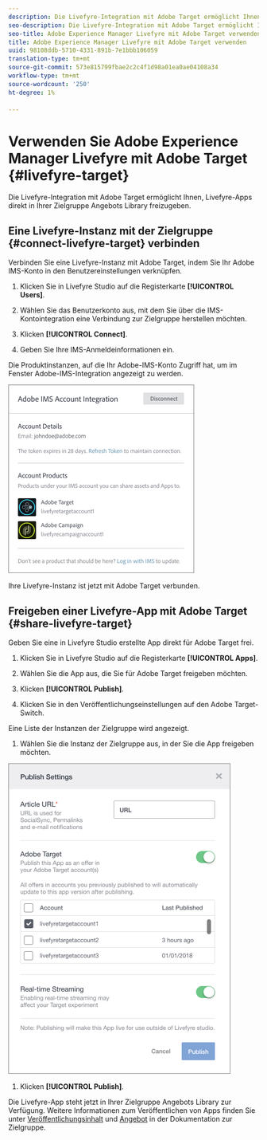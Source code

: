 ```yaml
---
description: Die Livefyre-Integration mit Adobe Target ermöglicht Ihnen, Livefyre-Apps direkt in Ihrer Zielgruppe Angebots Library freizugeben.
seo-description: Die Livefyre-Integration mit Adobe Target ermöglicht Ihnen, Livefyre-Apps direkt in Ihrer Zielgruppe Angebots Library freizugeben.
seo-title: Adobe Experience Manager Livefyre mit Adobe Target verwenden
title: Adobe Experience Manager Livefyre mit Adobe Target verwenden
uuid: 98108ddb-5710-4331-891b-7e1bbb106059
translation-type: tm+mt
source-git-commit: 573e815799fbae2c2c4f1d98a01ea0ae04108a34
workflow-type: tm+mt
source-wordcount: '250'
ht-degree: 1%

---
```


# Verwenden Sie Adobe Experience Manager Livefyre mit Adobe Target {#livefyre-target}

Die Livefyre-Integration mit Adobe Target ermöglicht Ihnen, Livefyre-Apps direkt in Ihrer Zielgruppe Angebots Library freizugeben.

## Eine Livefyre-Instanz mit der Zielgruppe {#connect-livefyre-target} verbinden

Verbinden Sie eine Livefyre-Instanz mit Adobe Target, indem Sie Ihr Adobe IMS-Konto in den Benutzereinstellungen verknüpfen.

1. Klicken Sie in Livefyre Studio auf die Registerkarte **[!UICONTROL Users]**.

1. Wählen Sie das Benutzerkonto aus, mit dem Sie über die IMS-Kontointegration eine Verbindung zur Zielgruppe herstellen möchten.

1. Klicken **[!UICONTROL Connect]**.

1. Geben Sie Ihre IMS-Anmeldeinformationen ein.

Die Produktinstanzen, auf die Ihr Adobe-IMS-Konto Zugriff hat, um im Fenster Adobe-IMS-Integration angezeigt zu werden.

![](assets/livefyre-target-connect.png)

Ihre Livefyre-Instanz ist jetzt mit Adobe Target verbunden.

## Freigeben einer Livefyre-App mit Adobe Target {#share-livefyre-target}

Geben Sie eine in Livefyre Studio erstellte App direkt für Adobe Target frei.

1. Klicken Sie in Livefyre Studio auf die Registerkarte **[!UICONTROL Apps]**.

1. Wählen Sie die App aus, die Sie für Adobe Target freigeben möchten.

1. Klicken **[!UICONTROL Publish]**.

1. Klicken Sie in den Veröffentlichungseinstellungen auf den Adobe Target-Switch.

Eine Liste der Instanzen der Zielgruppe wird angezeigt.

1. Wählen Sie die Instanz der Zielgruppe aus, in der Sie die App freigeben möchten.

![](assets/livefyre-target-publish.png)

1. Klicken  **[!UICONTROL Publish]**.

Die Livefyre-App steht jetzt in Ihrer Zielgruppe Angebots Library zur Verfügung. Weitere Informationen zum Veröffentlichen von Apps finden Sie unter [Veröffentlichungsinhalt](/help/using/c-library/t-publish-content.md) und [Angebot](https://docs.adobe.com/content/help/en/target/using/experiences/offers/manage-content.html) in der Dokumentation zur Zielgruppe.
